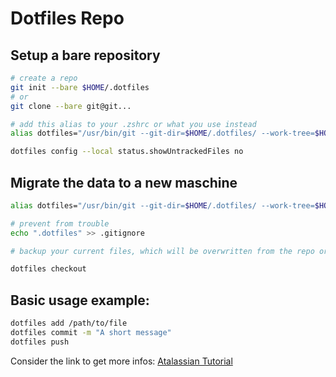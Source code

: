 # Dotfiles Repo

## Setup a bare repository
```bash
# create a repo
git init --bare $HOME/.dotfiles
# or 
git clone --bare git@git...

# add this alias to your .zshrc or what you use instead
alias dotfiles="/usr/bin/git --git-dir=$HOME/.dotfiles/ --work-tree=$HOME"

dotfiles config --local status.showUntrackedFiles no
```

## Migrate the data to a new maschine
```bash
alias dotfiles="/usr/bin/git --git-dir=$HOME/.dotfiles/ --work-tree=$HOME"

# prevent from trouble
echo ".dotfiles" >> .gitignore

# backup your current files, which will be overwritten from the repo or use the Atlassian script

dotfiles checkout
```

## Basic usage example:
```bash
dotfiles add /path/to/file
dotfiles commit -m "A short message"
dotfiles push
```

Consider the link to get more infos:
[Atalassian Tutorial](https://www.atlassian.com/git/tutorials/dotfiles)
